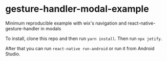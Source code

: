 # gesture-handler-modal-example
Minimum reproducible example with wix's navigation and react-native-gesture-handler in modals

To install, clone this repo and then run ```yarn install```. Then run ```npx jetify```.

After that you can run ```react-native run-android``` or run it from Android Studio. 
